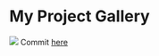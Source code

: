 # My Project Gallery

![](/gallery/add_gui.ong)
Commit [here](https://github.com/kugimasa/Genji/commit/a4a5a4c3214f0f8d4956c84291a5acc1a8daad57)
